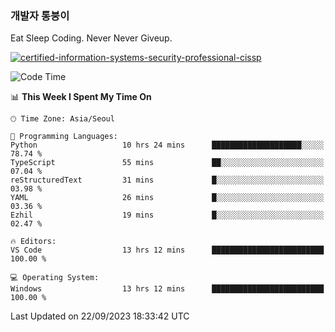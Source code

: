 ### 개발자 통붕이
Eat Sleep Coding.
Never Never Giveup.

[![certified-information-systems-security-professional-cissp](https://user-images.githubusercontent.com/44606727/157613689-acd84ec6-5f8f-4e79-89d9-a8d51f033634.png)](https://www.credly.com/badges/f394a010-85a0-450b-9136-8043af01d71c/public_url)

<!--START_SECTION:waka-->
![Code Time](http://img.shields.io/badge/Code%20Time-1%2C901%20hrs%2039%20mins-blue)

📊 **This Week I Spent My Time On** 

```text
🕑︎ Time Zone: Asia/Seoul

💬 Programming Languages: 
Python                   10 hrs 24 mins      ████████████████████░░░░░   78.74 % 
TypeScript               55 mins             ██░░░░░░░░░░░░░░░░░░░░░░░   07.04 % 
reStructuredText         31 mins             █░░░░░░░░░░░░░░░░░░░░░░░░   03.98 % 
YAML                     26 mins             █░░░░░░░░░░░░░░░░░░░░░░░░   03.36 % 
Ezhil                    19 mins             █░░░░░░░░░░░░░░░░░░░░░░░░   02.47 % 

🔥 Editors: 
VS Code                  13 hrs 12 mins      █████████████████████████   100.00 % 

💻 Operating System: 
Windows                  13 hrs 12 mins      █████████████████████████   100.00 % 
```


 Last Updated on 22/09/2023 18:33:42 UTC
<!--END_SECTION:waka-->
